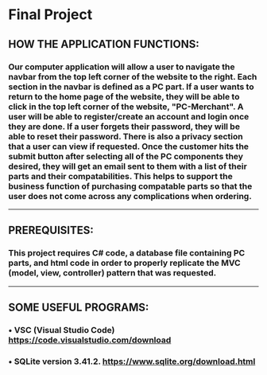 # Final Project
## HOW THE APPLICATION FUNCTIONS:

### Our computer application will allow a user to navigate the navbar from the top left corner of the website to the right. Each section in the navbar is defined as a PC part. If a user wants to return to the home page of the website, they will be able to click in the top left corner of the website, "PC-Merchant". A user will be able to register/create an account and login once they are done. If a user forgets their password, they will be able to reset their password. There is also a privacy section that a user can view if requested. Once the customer hits the submit button after selecting all of the PC components they desired, they will get an email sent to them with a list of their parts and their compatabilities. This helps to support the business function of purchasing compatable parts so that the user does not come across any complications when ordering.
---

## PREREQUISITES:

### This project requires C# code, a database file containing PC parts, and html code in order to properly replicate the MVC (model, view, controller) pattern that was requested.
---

## SOME USEFUL PROGRAMS:
### • VSC (Visual Studio Code) https://code.visualstudio.com/download
### • SQLite version 3.41.2. https://www.sqlite.org/download.html

